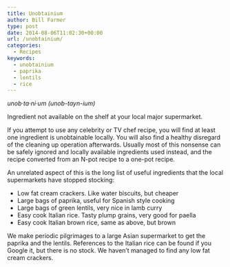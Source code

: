 ```yaml
---
title: Unobtainium
author: Bill Farmer
type: post
date: 2014-08-06T11:02:30+00:00
url: /unobtainium/
categories:
  - Recipes
keywords:
  - unobtainium
  - paprika
  - lentils
  - rice
---
```

_unob·ta·ni·um (unob-tayn-ium)_

Ingredient not available on the shelf at your local major supermarket.

If you attempt to use any celebrity or TV chef recipe, you will find at least one ingredient is unobtainable locally. You will also find a healthy disregard of the cleaning up operation afterwards. Usually most of this nonsense can be safely ignored and locally available ingredients used instead, and the recipe converted from an N-pot recipe to a one-pot recipe.

An unrelated aspect of this is the long list of useful ingredients that the local supermarkets have stopped stocking:

  * Low fat cream crackers. Like water biscuits, but cheaper
  * Large bags of paprika, useful for Spanish style cooking
  * Large bags of green lentils, very nice in lamb curry
  * Easy cook Italian rice. Tasty plump grains, very good for paella
  * Easy cook Italian brown rice, same as above, but brown

We make periodic pilgrimages to a large Asian supermarket to get the paprika and the lentils. References to the Italian rice can be found if you Google it, but there is no stock. We haven&rsquo;t managed to find any low fat cream crackers.
